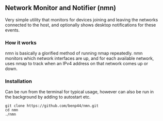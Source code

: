 ## Network Monitor and Notifier (nmn)

Very simple utility that monitors for devices joining and leaving the networks connected to the host, and optionally shows desktop notifications for these events.

### How it works

nmn is basically a glorified method of running nmap repeatedly. nmn monitors which network interfaces are up, and for each available network, uses nmap to track when an IPv4 address on that network comes up or down.

### Installation

Can be run from the terminal for typical usage, however can also be run in the background by adding to autostart etc.

```
git clone https://github.com/benp44/nmn.git
cd nmn
./nmn
```
